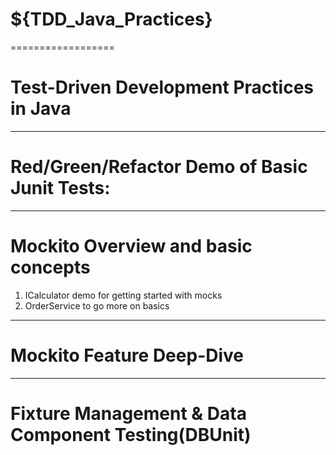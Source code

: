 # ${TDD_Java_Practices}
==================

Test-Driven Development Practices in Java
=========================================

**********************
# Red/Green/Refactor Demo of Basic Junit Tests:
**********************
# Mockito Overview and basic concepts
1. ICalculator demo for getting started with mocks 
2. OrderService to go more on basics
**********************
# Mockito Feature Deep-Dive
**********************
# Fixture Management & Data Component Testing(DBUnit)

